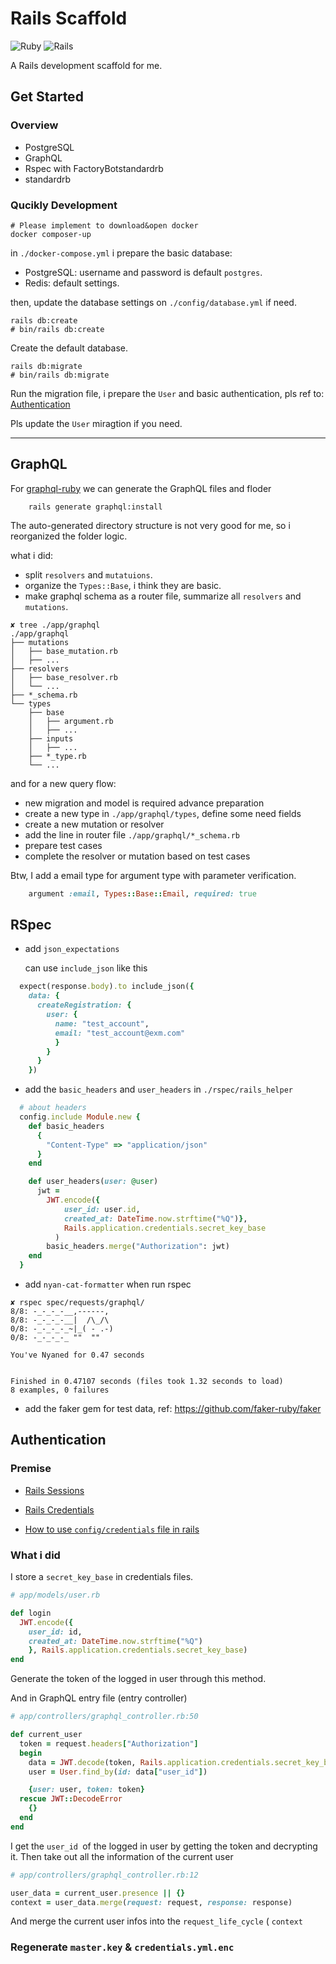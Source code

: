 # Rails Scaffold

![Ruby](https://img.shields.io/badge/Ruby-3.1.0-red) ![Rails](https://img.shields.io/badge/Rails-7.0-red)

A Rails development scaffold for me.

## Get Started

### Overview

- PostgreSQL
- GraphQL
- Rspec with FactoryBotstandardrb
- standardrb

### Qucikly Development

```shell
# Please implement to download&open docker
docker composer-up
```

in `./docker-compose.yml` i prepare the basic database:

- PostgreSQL: username and password is default `postgres`.
- Redis: default settings.

then, update the database settings on `./config/database.yml` if need.

```shell
rails db:create
# bin/rails db:create
```

Create the default database.

```shell
rails db:migrate
# bin/rails db:migrate
```

Run the migration file, i prepare the `User` and basic authentication, pls ref to: [Authentication](#Authentication)

Pls update the `User` miragtion if you need.

---

## GraphQL

For [graphql-ruby](https://graphql-ruby.org) we can generate the GraphQL files and floder

```shell
	rails generate graphql:install
```

The auto-generated directory structure is not very good for me, so i reorganized the folder logic.

what i did:

- split `resolvers` and `mutatuions`.
- organize the `Types::Base`, i think they are basic.
- make graphql schema as a router file, summarize all `resolvers` and `mutations`.

```shell
✘ tree ./app/graphql
./app/graphql
├── mutations
│   ├── base_mutation.rb
│   ├── ...
├── resolvers
│   ├── base_resolver.rb
│   └── ...
├── *_schema.rb
└── types
    ├── base
    │   ├── argument.rb
    │   ├── ...
    ├── inputs
    │   ├── ...
    ├── *_type.rb
    └── ...
```

and for a new query flow:

- new migration and model is required advance preparation
- create a new type in `./app/graphql/types`, define some need fields
- create a new mutation or resolver
- add the line in router file `./app/graphql/*_schema.rb`
- prepare test cases
- complete the resolver or mutation based on test cases

Btw, I add a email type for argument type with parameter verification.

```ruby
	argument :email, Types::Base::Email, required: true
```

## RSpec

- add `json_expectations`

  can use `include_json` like this

```ruby
  expect(response.body).to include_json({
    data: {
      createRegistration: {
        user: {
          name: "test_account",
          email: "test_account@exm.com"
          }
        }
      }
    })
```

- add the `basic_headers` and `user_headers` in `./rspec/rails_helper`

```ruby
  # about headers
  config.include Module.new {
    def basic_headers
      {
        "Content-Type" => "application/json"
      }
    end

    def user_headers(user: @user)
      jwt =
        JWT.encode({
            user_id: user.id,
            created_at: DateTime.now.strftime("%Q")},
            Rails.application.credentials.secret_key_base
          )
        basic_headers.merge("Authorization": jwt)
    end
  }
```

- add `nyan-cat-formatter` when run rspec

```shell
✘ rspec spec/requests/graphql/                               
8/8: -_-_-_-__,------,   
8/8: -_-_-_-__|  /\_/\ 
0/8: -_-_-_-_~|_( - .-)  
0/8: -_-_-_-_ ""  "" 

You've Nyaned for 0.47 seconds


Finished in 0.47107 seconds (files took 1.32 seconds to load)
8 examples, 0 failures
```

- add the faker gem for test data, ref: https://github.com/faker-ruby/faker

## Authentication

### Premise

- [Rails Sessions](https://edgeguides.rubyonrails.org/security.html#sessions)

- [Rails Credentials](https://www.freshworks.com/eng-blogs/managing-rails-application-secrets-with-encrypted-credentials-blog/)

- [How to use `config/credentials` file in rails](https://dev.to/vishal8236/how-to-use-config-credentials-file-in-rails-j)

### What i did

I store a `secret_key_base` in credentials files.

```ruby
# app/models/user.rb

def login
  JWT.encode({
    user_id: id,
    created_at: DateTime.now.strftime("%Q")
    }, Rails.application.credentials.secret_key_base)
end
```

Generate the token of the logged in user through this method.

And in GraphQL entry file (entry controller)

```ruby
# app/controllers/graphql_controller.rb:50

def current_user
  token = request.headers["Authorization"]
  begin
    data = JWT.decode(token, Rails.application.credentials.secret_key_base)[0]
    user = User.find_by(id: data["user_id"])

    {user: user, token: token}
  rescue JWT::DecodeError
    {}
  end
end
```

I get the `user_id `of the logged in user by getting the token and decrypting it. Then take out all the information of the current user

```ruby
# app/controllers/graphql_controller.rb:12

user_data = current_user.presence || {}
context = user_data.merge(request: request, response: response)
```

And merge the current user infos into the `request_life_cycle` ( `context`

### Regenerate `master.key` & `credentials.yml.enc`

<script src="https://gist.github.com/Varsion/db1fc4fc360a684b85034edbc81c70c5.js"></script>
